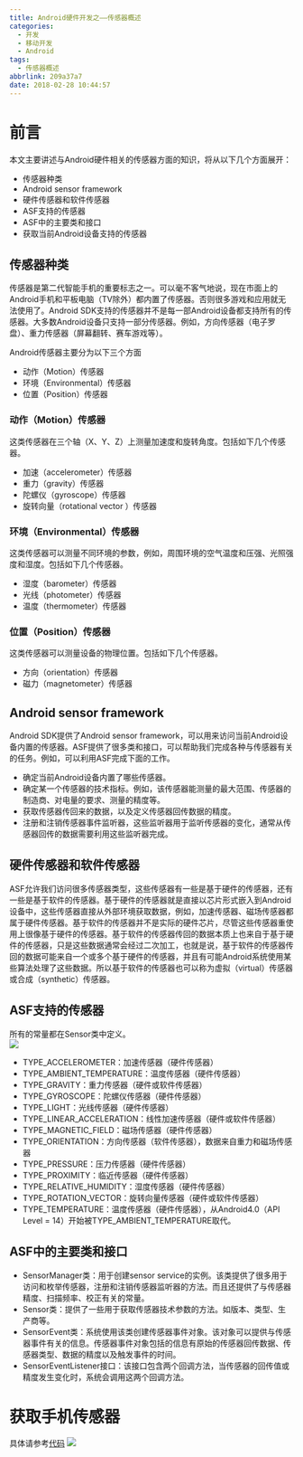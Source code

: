 ```yaml
---
title: Android硬件开发之——传感器概述
categories:
  - 开发
  - 移动开发
  - Android
tags:
  - 传感器概述
abbrlink: 209a37a7
date: 2018-02-28 10:44:57
---
```

# 前言 
本文主要讲述与Android硬件相关的传感器方面的知识，将从以下几个方面展开：  

- 传感器种类  
- Android sensor framework
- 硬件传感器和软件传感器 
- ASF支持的传感器  
- ASF中的主要类和接口  
- 获取当前Android设备支持的传感器
  
<!--more-->   

## 传感器种类   
传感器是第二代智能手机的重要标志之一。可以毫不客气地说，现在市面上的Android手机和平板电脑（TV除外）都内置了传感器。否则很多游戏和应用就无法使用了。Android SDK支持的传感器并不是每一部Android设备都支持所有的传感器。大多数Android设备只支持一部分传感器。例如，方向传感器（电子罗盘）、重力传感器（屏幕翻转、赛车游戏等）。    

Android传感器主要分为以下三个方面   

- 动作（Motion）传感器  
- 环境（Environmental）传感器  
- 位置（Position）传感器  

### 动作（Motion）传感器    
 这类传感器在三个轴（X、Y、Z）上测量加速度和旋转角度。包括如下几个传感器。  

- 加速（accelerometer）传感器
- 重力（gravity）传感器  
- 陀螺仪（gyroscope）传感器  
- 旋转向量（rotational vector ）传感器  

### 环境（Environmental）传感器    
这类传感器可以测量不同环境的参数，例如，周围环境的空气温度和压强、光照强度和湿度。包括如下几个传感器。   

- 湿度（barometer）传感器  
- 光线（photometer）传感器   
- 温度（thermometer）传感器  

### 位置（Position）传感器    
这类传感器可以测量设备的物理位置。包括如下几个传感器。  

- 方向（orientation）传感器  
- 磁力（magnetometer）传感器  

## Android sensor framework  
Android SDK提供了Android sensor framework，可以用来访问当前Android设备内置的传感器。ASF提供了很多类和接口，可以帮助我们完成各种与传感器有关的任务。例如，可以利用ASF完成下面的工作。   

- 确定当前Android设备内置了哪些传感器。  
- 确定某一个传感器的技术指标。例如，该传感器能测量的最大范围、传感器的制造商、对电量的要求、测量的精度等。  
- 获取传感器传回来的数据，以及定义传感器回传数据的精度。  
- 注册和注销传感器事件监听器，这些监听器用于监听传感器的变化，通常从传感器回传的数据需要利用这些监听器完成。   

## 硬件传感器和软件传感器   
ASF允许我们访问很多传感器类型，这些传感器有一些是基于硬件的传感器，还有一些是基于软件的传感器。基于硬件的传感器就是直接以芯片形式嵌入到Android设备中，这些传感器直接从外部环境获取数据，例如，加速传感器、磁场传感器都属于硬件传感器。基于软件的传感器并不是实际的硬件芯片，尽管这些传感器重使用上很像基于硬件的传感器。基于软件的传感器传回的数据本质上也来自于基于硬件的传感器，只是这些数据通常会经过二次加工，也就是说，基于软件的传感器传回的数据可能来自一个或多个基于硬件的传感器，并且有可能Android系统使用某些算法处理了这些数据。所以基于软件的传感器也可以称为虚拟（virtual）传感器或合成（synthetic）传感器。    

## ASF支持的传感器   
所有的常量都在Sensor类中定义。   
![][1]  

- TYPE_ACCELEROMETER：加速传感器（硬件传感器）
- TYPE_AMBIENT_TEMPERATURE：温度传感器（硬件传感器）
- TYPE_GRAVITY：重力传感器（硬件或软件传感器）
- TYPE_GYROSCOPE：陀螺仪传感器（硬件传感器）
- TYPE_LIGHT：光线传感器（硬件传感器）
- TYPE_LINEAR_ACCELERATION：线性加速传感器（硬件或软件传感器）
- TYPE_MAGNETIC_FIELD：磁场传感器（硬件传感器）
- TYPE_ORIENTATION：方向传感器（软件传感器），数据来自重力和磁场传感器
- TYPE_PRESSURE：压力传感器（硬件传感器）
- TYPE_PROXIMITY：临近传感器（硬件传感器）
- TYPE_RELATIVE_HUMIDITY：湿度传感器（硬件传感器）
- TYPE_ROTATION_VECTOR：旋转向量传感器（硬件或软件传感器）
-  TYPE_TEMPERATURE：温度传感器（硬件传感器），从Android4.0（API Level = 14）开始被TYPE_AMBIENT_TEMPERATURE取代。   

## ASF中的主要类和接口  

- SensorManager类：用于创建sensor service的实例。该类提供了很多用于访问和枚举传感器，注册和注销传感器监听器的方法。而且还提供了与传感器精度、扫描频率、校正有关的常量。
- Sensor类：提供了一些用于获取传感器技术参数的方法。如版本、类型、生产商等。
- SensorEvent类：系统使用该类创建传感器事件对象。该对象可以提供与传感器事件有关的信息。传感器事件对象包括的信息有原始的传感器回传数据、传感器类型、数据的精度以及触发事件的时间。
- SensorEventListener接口：该接口包含两个回调方法，当传感器的回传值或精度发生变化时，系统会调用这两个回调方法。

# 获取手机传感器  
具体请参考[代码][3]
![][2]  




[1]: https://images.pgzxc.com/sense-type.png
[2]: https://images.pgzxc.com/sense-list-phone.png  
[3]: https://github.com/PGzxc/SenseList
  
